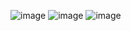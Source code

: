 ![image](https://github.com/PabloGomez10/ProyectoFinal-programacionBackend/assets/102038179/06eeceaf-5174-428c-844c-966298d0f66e)
![image](https://github.com/PabloGomez10/ProyectoFinal-programacionBackend/assets/102038179/6a8333a7-0748-44d0-aead-df8639419fea)
![image](https://github.com/PabloGomez10/ProyectoFinal-programacionBackend/assets/102038179/71bd417a-08fa-4159-89e9-2f61154f4794)
